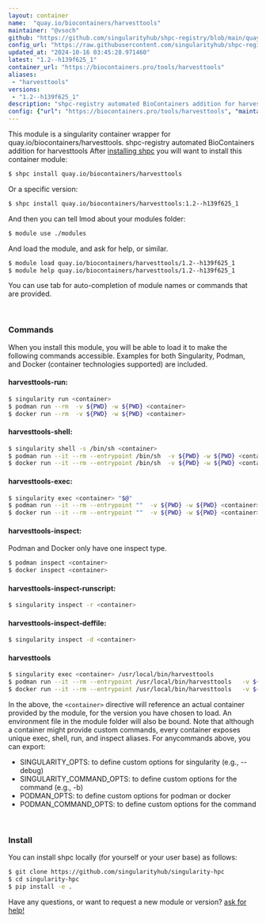 ```yaml
---
layout: container
name:  "quay.io/biocontainers/harvesttools"
maintainer: "@vsoch"
github: "https://github.com/singularityhub/shpc-registry/blob/main/quay.io/biocontainers/harvesttools/container.yaml"
config_url: "https://raw.githubusercontent.com/singularityhub/shpc-registry/main/quay.io/biocontainers/harvesttools/container.yaml"
updated_at: "2024-10-16 03:45:28.971460"
latest: "1.2--h139f625_1"
container_url: "https://biocontainers.pro/tools/harvesttools"
aliases:
 - "harvesttools"
versions:
 - "1.2--h139f625_1"
description: "shpc-registry automated BioContainers addition for harvesttools"
config: {"url": "https://biocontainers.pro/tools/harvesttools", "maintainer": "@vsoch", "description": "shpc-registry automated BioContainers addition for harvesttools", "latest": {"1.2--h139f625_1": "sha256:aca6182668c03777cbe14d9298edd9806ab53207296daadefca072af5fb69f0f"}, "tags": {"1.2--h139f625_1": "sha256:aca6182668c03777cbe14d9298edd9806ab53207296daadefca072af5fb69f0f"}, "docker": "quay.io/biocontainers/harvesttools", "aliases": {"harvesttools": "/usr/local/bin/harvesttools"}}
---
```


This module is a singularity container wrapper for quay.io/biocontainers/harvesttools.
shpc-registry automated BioContainers addition for harvesttools
After [installing shpc](#install) you will want to install this container module:


```bash
$ shpc install quay.io/biocontainers/harvesttools
```

Or a specific version:

```bash
$ shpc install quay.io/biocontainers/harvesttools:1.2--h139f625_1
```

And then you can tell lmod about your modules folder:

```bash
$ module use ./modules
```

And load the module, and ask for help, or similar.

```bash
$ module load quay.io/biocontainers/harvesttools/1.2--h139f625_1
$ module help quay.io/biocontainers/harvesttools/1.2--h139f625_1
```

You can use tab for auto-completion of module names or commands that are provided.

<br>

### Commands

When you install this module, you will be able to load it to make the following commands accessible.
Examples for both Singularity, Podman, and Docker (container technologies supported) are included.

#### harvesttools-run:

```bash
$ singularity run <container>
$ podman run --rm  -v ${PWD} -w ${PWD} <container>
$ docker run --rm  -v ${PWD} -w ${PWD} <container>
```

#### harvesttools-shell:

```bash
$ singularity shell -s /bin/sh <container>
$ podman run --it --rm --entrypoint /bin/sh  -v ${PWD} -w ${PWD} <container>
$ docker run --it --rm --entrypoint /bin/sh  -v ${PWD} -w ${PWD} <container>
```

#### harvesttools-exec:

```bash
$ singularity exec <container> "$@"
$ podman run --it --rm --entrypoint ""  -v ${PWD} -w ${PWD} <container> "$@"
$ docker run --it --rm --entrypoint ""  -v ${PWD} -w ${PWD} <container> "$@"
```

#### harvesttools-inspect:

Podman and Docker only have one inspect type.

```bash
$ podman inspect <container>
$ docker inspect <container>
```

#### harvesttools-inspect-runscript:

```bash
$ singularity inspect -r <container>
```

#### harvesttools-inspect-deffile:

```bash
$ singularity inspect -d <container>
```


#### harvesttools

```bash
$ singularity exec <container> /usr/local/bin/harvesttools
$ podman run --it --rm --entrypoint /usr/local/bin/harvesttools   -v ${PWD} -w ${PWD} <container> -c " $@"
$ docker run --it --rm --entrypoint /usr/local/bin/harvesttools   -v ${PWD} -w ${PWD} <container> -c " $@"
```



In the above, the `<container>` directive will reference an actual container provided
by the module, for the version you have chosen to load. An environment file in the
module folder will also be bound. Note that although a container
might provide custom commands, every container exposes unique exec, shell, run, and
inspect aliases. For anycommands above, you can export:

 - SINGULARITY_OPTS: to define custom options for singularity (e.g., --debug)
 - SINGULARITY_COMMAND_OPTS: to define custom options for the command (e.g., -b)
 - PODMAN_OPTS: to define custom options for podman or docker
 - PODMAN_COMMAND_OPTS: to define custom options for the command

<br>

### Install

You can install shpc locally (for yourself or your user base) as follows:

```bash
$ git clone https://github.com/singularityhub/singularity-hpc
$ cd singularity-hpc
$ pip install -e .
```

Have any questions, or want to request a new module or version? [ask for help!](https://github.com/singularityhub/singularity-hpc/issues)